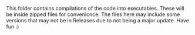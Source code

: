 This folder contains compilations of the code into executables. These will be inside zipped files for convenicnce.
The files here may include some versions that may not be in Releases due to not being a major update.
Have fun :)
